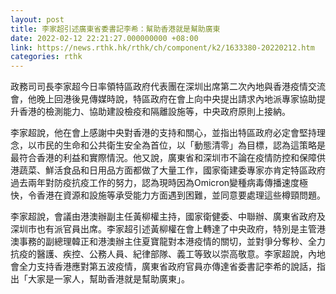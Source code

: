 ```yaml
---
layout: post
title: 李家超引述廣東省委書記李希：幫助香港就是幫助廣東
date: 2022-02-12 22:21:27.000000000 +08:00
link: https://news.rthk.hk/rthk/ch/component/k2/1633380-20220212.htm
categories: rthk
---
```


政務司司長李家超今日率領特區政府代表團在深圳出席第二次內地與香港疫情交流會，他晚上回港後見傳媒時說，特區政府在會上向中央提出請求內地派專家協助提升香港的檢測能力、協助建設檢疫和隔離設施等，中央政府原則上接納。

李家超說，他在會上感謝中央對香港的支持和關心，並指出特區政府必定會堅持理念，以市民的生命和公共衛生安全為首位，以「動態清零」為目標，認為這策略是最符合香港的利益和實際情況。他又說，廣東省和深圳市不論在疫情防控和保障供港蔬菜、鮮活食品和日用品方面都做了大量工作，國家衛建委專家亦肯定特區政府過去兩年對防疫抗疫工作的努力，認為現時因為Omicron變種病毒傳播速度極快，令香港在資源和設施等承受能力方面遇到困難，並同意要處理這些樽頸問題。

李家超說，會議由港澳辦副主任黃柳權主持，國家衛健委、中聯辦、廣東省政府及深圳市也有派官員出席。李家超引述黃柳權在會上轉達了中央政府，特別是主管港澳事務的副總理韓正和港澳辦主住夏寶龍對本港疫情的關切，並對爭分奪秒、全力抗疫的醫護、疾控、公務人員、紀律部隊、義工等致以崇高敬意。李家超說，內地會全力支持香港應對第五波疫情，廣東省政府官員亦傳達省委書記李希的說話，指出「大家是一家人，幫助香港就是幫助廣東」。
